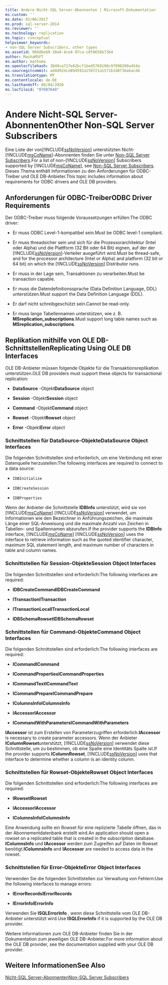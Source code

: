 ```yaml
---
title: Andere Nicht-SQL Server-Abonnenten | Microsoft-Dokumentation
ms.custom: ''
ms.date: 03/06/2017
ms.prod: sql-server-2014
ms.reviewer: ''
ms.technology: replication
ms.topic: conceptual
helpviewer_keywords:
- non-SQL Server Subscribers, other types
ms.assetid: 96b8beb9-38e8-4ce4-97ca-c0f8656b73b4
author: MashaMSFT
ms.author: mathoma
ms.openlocfilehash: 3849ca717e82bcf1bed5769190c9f898209a454a
ms.sourcegitcommit: ad4d92dce894592a259721a1571b1d8736abacdb
ms.translationtype: MT
ms.contentlocale: de-DE
ms.lasthandoff: 08/04/2020
ms.locfileid: "87607648"
---
```

# <a name="other-non-sql-server-subscribers"></a><span data-ttu-id="b259a-102">Andere Nicht-SQL Server-Abonnenten</span><span class="sxs-lookup"><span data-stu-id="b259a-102">Other Non-SQL Server Subscribers</span></span>
  <span data-ttu-id="b259a-103">Eine Liste der von[!INCLUDE[ssNoVersion](../../../includes/ssnoversion-md.md)] unterstützten Nicht- [!INCLUDE[msCoName](../../../includes/msconame-md.md)]-Abonnenten finden Sie unter [Non-SQL Server Subscribers](non-sql-server-subscribers.md).</span><span class="sxs-lookup"><span data-stu-id="b259a-103">For a list of non-[!INCLUDE[ssNoVersion](../../../includes/ssnoversion-md.md)] Subscribers supported by [!INCLUDE[msCoName](../../../includes/msconame-md.md)], see [Non-SQL Server Subscribers](non-sql-server-subscribers.md).</span></span> <span data-ttu-id="b259a-104">Dieses Thema enthält Informationen zu den Anforderungen für ODBC-Treiber und OLE DB-Anbieter.</span><span class="sxs-lookup"><span data-stu-id="b259a-104">This topic includes information about requirements for ODBC drivers and OLE DB providers.</span></span>  
  
## <a name="odbc-driver-requirements"></a><span data-ttu-id="b259a-105">Anforderungen für ODBC-Treiber</span><span class="sxs-lookup"><span data-stu-id="b259a-105">ODBC Driver Requirements</span></span>  
 <span data-ttu-id="b259a-106">Der ODBC-Treiber muss folgende Voraussetzungen erfüllen:</span><span class="sxs-lookup"><span data-stu-id="b259a-106">The ODBC driver:</span></span>  
  
-   <span data-ttu-id="b259a-107">Er muss ODBC Level-1-kompatibel sein.</span><span class="sxs-lookup"><span data-stu-id="b259a-107">Must be ODBC level-1 compliant.</span></span>  
  
-   <span data-ttu-id="b259a-108">Er muss threadsicher sein und sich für die Prozessorarchitektur (Intel oder Alpha) und die Plattform (32 Bit oder 64 Bit) eignen, auf der der [!INCLUDE[ssNoVersion](../../../includes/ssnoversion-md.md)]-Verteiler ausgeführt wird.</span><span class="sxs-lookup"><span data-stu-id="b259a-108">Must be thread-safe, and for the processor architecture (Intel or Alpha) and platform (32 bit or 64 bit) on which the [!INCLUDE[ssNoVersion](../../../includes/ssnoversion-md.md)] Distributor runs.</span></span>  
  
-   <span data-ttu-id="b259a-109">Er muss in der Lage sein, Transaktionen zu verarbeiten.</span><span class="sxs-lookup"><span data-stu-id="b259a-109">Must be transaction capable.</span></span>  
  
-   <span data-ttu-id="b259a-110">Er muss die Datendefinitionssprache (Data Definition Language, DDL) unterstützen.</span><span class="sxs-lookup"><span data-stu-id="b259a-110">Must support the Data Definition Language (DDL).</span></span>  
  
-   <span data-ttu-id="b259a-111">Er darf nicht schreibgeschützt sein.</span><span class="sxs-lookup"><span data-stu-id="b259a-111">Cannot be read-only.</span></span>  
  
-   <span data-ttu-id="b259a-112">Er muss lange Tabellennamen unterstützen, wie z. B. **MSreplication_subscriptions**.</span><span class="sxs-lookup"><span data-stu-id="b259a-112">Must support long table names such as **MSreplication_subscriptions**.</span></span>  
  
## <a name="replicating-using-ole-db-interfaces"></a><span data-ttu-id="b259a-113">Replikation mithilfe von OLE DB-Schnittstellen</span><span class="sxs-lookup"><span data-stu-id="b259a-113">Replicating Using OLE DB Interfaces</span></span>  
 <span data-ttu-id="b259a-114">OLE DB-Anbieter müssen folgende Objekte für die Transaktionsreplikation unterstützen.</span><span class="sxs-lookup"><span data-stu-id="b259a-114">OLE DB providers must support these objects for transactional replication:</span></span>  
  
-   <span data-ttu-id="b259a-115">**DataSource** -Objekt</span><span class="sxs-lookup"><span data-stu-id="b259a-115">**DataSource** object</span></span>  
  
-   <span data-ttu-id="b259a-116">**Session** -Objekt</span><span class="sxs-lookup"><span data-stu-id="b259a-116">**Session** object</span></span>  
  
-   <span data-ttu-id="b259a-117">**Command** -Objekt</span><span class="sxs-lookup"><span data-stu-id="b259a-117">**Command** object</span></span>  
  
-   <span data-ttu-id="b259a-118">**Rowset** -Objekt</span><span class="sxs-lookup"><span data-stu-id="b259a-118">**Rowset** object</span></span>  
  
-   <span data-ttu-id="b259a-119">**Error** -Objekt</span><span class="sxs-lookup"><span data-stu-id="b259a-119">**Error** object</span></span>  
  
### <a name="datasource-object-interfaces"></a><span data-ttu-id="b259a-120">Schnittstellen für DataSource-Objekte</span><span class="sxs-lookup"><span data-stu-id="b259a-120">DataSource Object Interfaces</span></span>  
 <span data-ttu-id="b259a-121">Die folgenden Schnittstellen sind erforderlich, um eine Verbindung mit einer Datenquelle herzustellen:</span><span class="sxs-lookup"><span data-stu-id="b259a-121">The following interfaces are required to connect to a data source:</span></span>  
  
-   `IDBInitialize`  
  
-   `IDBCreateSession`  
  
-   `IDBProperties`  
  
 <span data-ttu-id="b259a-122">Wenn der Anbieter die Schnittstelle **IDBInfo** unterstützt, wird sie von [!INCLUDE[msCoName](../../../includes/msconame-md.md)] [!INCLUDE[ssNoVersion](../../../includes/ssnoversion-md.md)] verwendet, um Informationen wie den Bezeichner in Anführungszeichen, die maximale Länge einer SQL-Anweisung und die maximale Anzahl von Zeichen in Tabellen- und Spaltennamen abzurufen.</span><span class="sxs-lookup"><span data-stu-id="b259a-122">If the provider supports the **IDBInfo** interface, [!INCLUDE[msCoName](../../../includes/msconame-md.md)] [!INCLUDE[ssNoVersion](../../../includes/ssnoversion-md.md)] uses the interface to retrieve information such as the quoted identifier character, maximum SQL statement length, and maximum number of characters in table and column names.</span></span>  
  
### <a name="session-object-interfaces"></a><span data-ttu-id="b259a-123">Schnittstellen für Session-Objekte</span><span class="sxs-lookup"><span data-stu-id="b259a-123">Session Object Interfaces</span></span>  
 <span data-ttu-id="b259a-124">Die folgenden Schnittstellen sind erforderlich:</span><span class="sxs-lookup"><span data-stu-id="b259a-124">The following interfaces are required:</span></span>  
  
-   <span data-ttu-id="b259a-125">**IDBCreateCommand**</span><span class="sxs-lookup"><span data-stu-id="b259a-125">**IDBCreateCommand**</span></span>  
  
-   <span data-ttu-id="b259a-126">**ITransaction**</span><span class="sxs-lookup"><span data-stu-id="b259a-126">**ITransaction**</span></span>  
  
-   <span data-ttu-id="b259a-127">**ITransactionLocal**</span><span class="sxs-lookup"><span data-stu-id="b259a-127">**ITransactionLocal**</span></span>  
  
-   <span data-ttu-id="b259a-128">**IDBSchemaRowset**</span><span class="sxs-lookup"><span data-stu-id="b259a-128">**IDBSchemaRowset**</span></span>  
  
### <a name="command-object-interfaces"></a><span data-ttu-id="b259a-129">Schnittstellen für Command-Objekte</span><span class="sxs-lookup"><span data-stu-id="b259a-129">Command Object Interfaces</span></span>  
 <span data-ttu-id="b259a-130">Die folgenden Schnittstellen sind erforderlich:</span><span class="sxs-lookup"><span data-stu-id="b259a-130">The following interfaces are required:</span></span>  
  
-   <span data-ttu-id="b259a-131">**ICommand**</span><span class="sxs-lookup"><span data-stu-id="b259a-131">**ICommand**</span></span>  
  
-   <span data-ttu-id="b259a-132">**ICommandProperties**</span><span class="sxs-lookup"><span data-stu-id="b259a-132">**ICommandProperties**</span></span>  
  
-   <span data-ttu-id="b259a-133">**ICommandText**</span><span class="sxs-lookup"><span data-stu-id="b259a-133">**ICommandText**</span></span>  
  
-   <span data-ttu-id="b259a-134">**ICommandPrepare**</span><span class="sxs-lookup"><span data-stu-id="b259a-134">**ICommandPrepare**</span></span>  
  
-   <span data-ttu-id="b259a-135">**IColumnsInfo**</span><span class="sxs-lookup"><span data-stu-id="b259a-135">**IColumnsInfo**</span></span>  
  
-   <span data-ttu-id="b259a-136">**IAccessor**</span><span class="sxs-lookup"><span data-stu-id="b259a-136">**IAccessor**</span></span>  
  
-   <span data-ttu-id="b259a-137">**ICommandWithParameters**</span><span class="sxs-lookup"><span data-stu-id="b259a-137">**ICommandWithParameters**</span></span>  
  
 <span data-ttu-id="b259a-138">**IAccessor** ist zum Erstellen von Parameterzugriffen erforderlich.</span><span class="sxs-lookup"><span data-stu-id="b259a-138">**IAccessor** is necessary to create parameter accessors.</span></span> <span data-ttu-id="b259a-139">Wenn der Anbieter **IColumnRowset**unterstützt, [!INCLUDE[ssNoVersion](../../../includes/ssnoversion-md.md)] verwendet diese Schnittstelle, um zu bestimmen, ob eine Spalte eine Identitäts Spalte ist.</span><span class="sxs-lookup"><span data-stu-id="b259a-139">If the provider supports **IColumnRowset**, [!INCLUDE[ssNoVersion](../../../includes/ssnoversion-md.md)] uses that interface to determine whether a column is an identity column.</span></span>  
  
### <a name="rowset-object-interfaces"></a><span data-ttu-id="b259a-140">Schnittstellen für Rowset-Objekte</span><span class="sxs-lookup"><span data-stu-id="b259a-140">Rowset Object Interfaces</span></span>  
 <span data-ttu-id="b259a-141">Die folgenden Schnittstellen sind erforderlich:</span><span class="sxs-lookup"><span data-stu-id="b259a-141">The following interfaces are required:</span></span>  
  
-   <span data-ttu-id="b259a-142">**IRowset**</span><span class="sxs-lookup"><span data-stu-id="b259a-142">**IRowset**</span></span>  
  
-   <span data-ttu-id="b259a-143">**IAccessor**</span><span class="sxs-lookup"><span data-stu-id="b259a-143">**IAccessor**</span></span>  
  
-   <span data-ttu-id="b259a-144">**IColumnsInfo**</span><span class="sxs-lookup"><span data-stu-id="b259a-144">**IColumnsInfo**</span></span>  
  
 <span data-ttu-id="b259a-145">Eine Anwendung sollte ein Rowset für eine replizierte Tabelle öffnen, das in der Abonnementdatenbank erstellt wird.</span><span class="sxs-lookup"><span data-stu-id="b259a-145">An application should open a rowset on a replicated table that is created in the subscription database.</span></span> <span data-ttu-id="b259a-146">**IColumnsInfo** und **IAccessor** werden zum Zugreifen auf Daten im Rowset benötigt.</span><span class="sxs-lookup"><span data-stu-id="b259a-146">**IColumnsInfo** and **IAccessor** are needed to access data in the rowset.</span></span>  
  
### <a name="error-object-interfaces"></a><span data-ttu-id="b259a-147">Schnittstellen für Error-Objekte</span><span class="sxs-lookup"><span data-stu-id="b259a-147">Error Object Interfaces</span></span>  
 <span data-ttu-id="b259a-148">Verwenden Sie die folgenden Schnittstellen zur Verwaltung von Fehlern:</span><span class="sxs-lookup"><span data-stu-id="b259a-148">Use the following interfaces to manage errors:</span></span>  
  
-   <span data-ttu-id="b259a-149">**IErrorRecords**</span><span class="sxs-lookup"><span data-stu-id="b259a-149">**IErrorRecords**</span></span>  
  
-   <span data-ttu-id="b259a-150">**IErrorInfo**</span><span class="sxs-lookup"><span data-stu-id="b259a-150">**IErrorInfo**</span></span>  
  
 <span data-ttu-id="b259a-151">Verwenden Sie **ISQLErrorInfo** , wenn diese Schnittstelle vom OLE DB-Anbieter unterstützt wird.</span><span class="sxs-lookup"><span data-stu-id="b259a-151">Use **ISQLErrorInfo** if it is supported by the OLE DB provider.</span></span>  
  
 <span data-ttu-id="b259a-152">Weitere Informationen zum OLE DB-Anbieter finden Sie in der Dokumentation zum jeweiligen OLE DB-Anbieter.</span><span class="sxs-lookup"><span data-stu-id="b259a-152">For more information about the OLE DB provider, see the documentation supplied with your OLE DB provider.</span></span>  
  
## <a name="see-also"></a><span data-ttu-id="b259a-153">Weitere Informationen</span><span class="sxs-lookup"><span data-stu-id="b259a-153">See Also</span></span>  
 [<span data-ttu-id="b259a-154">Nicht-SQL Server-Abonnenten</span><span class="sxs-lookup"><span data-stu-id="b259a-154">Non-SQL Server Subscribers</span></span>](non-sql-server-subscribers.md)  
  
  
